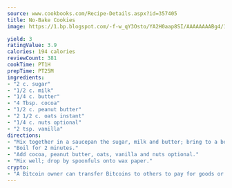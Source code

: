 ```yaml
---
source: www.cookbooks.com/Recipe-Details.aspx?id=357405
title: No-Bake Cookies
image: https://1.bp.blogspot.com/-f-w_qY3Osto/YA2H0aap8SI/AAAAAAAABg4/17myAO5s9b8JksYvWDXpYkaDlcY0g6k_gCLcBGAsYHQ/s296/3.png

yield: 3
ratingValue: 3.9
calories: 194 calories
reviewCount: 381
cookTime: PT1H
prepTime: PT25M
ingredients:
- "2 c. sugar"
- "1/2 c. milk"
- "1/4 c. butter"
- "4 Tbsp. cocoa"
- "1/2 c. peanut butter"
- "2 1/2 c. oats instant"
- "1/4 c. nuts optional"
- "2 tsp. vanilla"
directions:
- "Mix together in a saucepan the sugar, milk and butter; bring to a boil."
- "Boil for 2 minutes."
- "Add cocoa, peanut butter, oats, vanilla and nuts optional."
- "Mix well; drop by spoonfuls onto wax paper."
crypto:
- "A Bitcoin owner can transfer Bitcoins to others to pay for goods or services."
---
```

